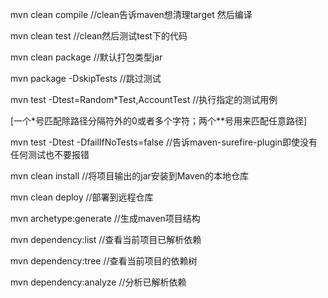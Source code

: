 mvn clean compile  //clean告诉maven想清理target 然后编译

mvn clean test  //clean然后测试test下的代码

mvn clean package //默认打包类型jar

mvn package -DskipTests //跳过测试

mvn test -Dtest=Random*Test,AccountTest //执行指定的测试用例

[一个*号匹配除路径分隔符外的0或者多个字符；两个**号用来匹配任意路径]

mvn test -Dtest -DfailIfNoTests=false //告诉maven-surefire-plugin即使没有任何测试也不要报错

mvn clean install //将项目输出的jar安装到Maven的本地仓库

mvn clean deploy //部署到远程仓库

mvn archetype:generate //生成maven项目结构

mvn dependency:list //查看当前项目已解析依赖

mvn dependency:tree //查看当前项目的依赖树

mvn dependency:analyze //分析已解析依赖
